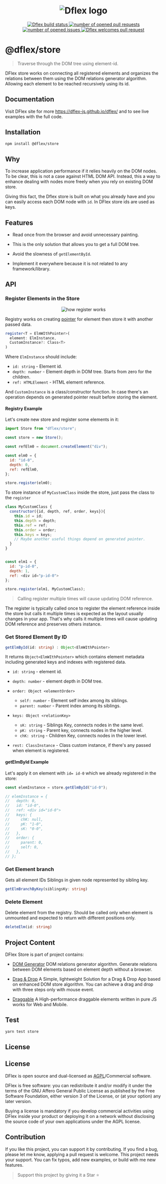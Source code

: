 <h1 align="center">
  <img
  src="https://raw.githubusercontent.com/dflex-js/dflex/master/dflex-full-size.png"
  alt="Dflex logo" />
</h1>

<p align="center">
  <a href="https://github.com/dflex-js/dflex">
    <img
    src="https://img.shields.io/github/workflow/status/dflex-js/dflex/Unit Test"
    alt="Dflex build status" />
  </a>
  <a href="https://github.com/dflex-js/dflex/pulls">
    <img
    src="https://img.shields.io/github/issues-pr/dflex-js/dflex"
    alt="number of opened pull requests"/>
  </a>
  <a href="https://github.com/dflex-js/dflex/issues">
  <img
    src="https://img.shields.io/github/issues/dflex-js/dflex"
    alt="number of opened issues"/>
  </a>
  <a href="https://github.com/dflex-js/dflex/pulls">
   <img
   src="https://img.shields.io/badge/PRs-welcome-brightgreen.svg"
   alt="Dflex welcomes pull request" />
  </a>
</p>

# @dflex/store

> Traverse through the DOM tree using element-id.

DFlex store works on connecting all registered elements and organizes the
relations between them using the DOM relations generator algorithm. Allowing
each element to be reached recursively using its id.

## Documentation

Visit DFlex site for more <https://dflex-js.github.io/dflex/> and to see live
examples with the full code.

## Installation

```bash
npm install @dflex/store
```

## Why

To increase application performance if it relies heavily on the DOM nodes. To be
clear, this is not a case against HTML DOM API. Instead, this a way to enhance
dealing with nodes more freely when you rely on existing DOM store.

Giving this fact, the Dflex store is built on what you already have and you can
easily access each DOM node with `id`. In DFlex store ids are used as keys.

## Features

- Read once from the browser and avoid unnecessary painting.

- This is the only solution that allows you to get a full DOM tree.

- Avoid the slowness of `getElementById`.

- Implement it everywhere because it is not related to any framework/library.

## API

### Register Elements in the Store

<!-- created with: https://excalidraw.com/ -->

<p align="center">
 <img
 src="https://raw.githubusercontent.com/dflex-js/dflex/master/packages/store/img/store-registry.png"
 alt="how register works"/>
</p>

Registry works on creating [pointer](../dom-gen/introduction#generate-element-pointer) for element then store it with another passed data.

```ts
register<T = ElmWIthPointer>(
  element: ElmInstance,
  CustomInstance?: Class<T>
)
```

Where `ElmInstance` should include:

- `id: string` - Element id.
- `depth: number` - Element depth in DOM tree. Starts from zero for the children.
- `ref: HTMLElement` - HTML element reference.

And `CustomInstance` is a class/constructor function. In case there's an operation
depends on generated pointer result before storing the element.

#### Registry Example

Let's create new store and register some elements in it:

```js
import Store from "dflex/store";

const store = new Store();

const refElm0 = document.createElement("div");

const elm0 = {
  id: "id-0",
  depth: 0,
  ref: refElm0,
};

store.register(elm0);
```

To store instance of `MyCustomClass` inside the store, just pass the class to the `register`

```js
class MyCustomClass {
  constructor({id, depth, ref, order, keys}){
    this.id = id;
    this.depth = depth;
    this.ref = ref;
    this.order = order;
    this.keys = keys;
    // Maybe another useful things depend on generated pointer.
  }
}


const elm1 = {
  id: "p-id-0",
  depth: 1,
  ref: <div id="p-id-0">
};

store.register(elm1, MyCustomClass);
```

> Calling register multiple times will cause updating DOM reference.

The register is typically called once to register the element reference inside
the store but calls it multiple times is expected as the layout usually changes
in your app. That's why calls it multiple times will cause updating DOM
reference and preserves others instance.

### Get Stored Element By ID

```ts
getElmById(id: string) : Object<ElmWIthPointer>
```

It returns `Object<ElmWIthPointer>` which contains element metadata including
generated keys and indexes with registered data.

- `id: string` - element id.

- `depth: number` - element depth in DOM tree.

- `order: Object <elementOrder>`

  - `self: number` - Element self index among its siblings.
  - `parent: number` - Parent index among its siblings.

- `keys: Object <relationKey>`

  - `sK: string` - Siblings Key, connects nodes in the same level.
  - `pK: string` - Parent key, connects nodes in the higher level.
  - `chK: string` - Children Key, connects nodes in the lower level.

- `rest: ClassInstance` - Class custom instance, if there's any passed when element is registered.

#### getElmById Example

Let's apply it on element with `id= id-0` which we already registered in the
store:

```js
const elemInstance = store.getElmById("id-0");

// elemInstance = {
//   depth: 0,
//   id: "id-0",
//   ref: <div id="id-0">
//   keys: {
//     chK: null,
//     pK: "1-0",
//     sK: "0-0",
//   },
//   order: {
//     parent: 0,
//     self: 0,
//   },
// };
```

### Get Element branch

Gets all element IDs Siblings in given node represented by sibling key.

```ts
getElmBranchByKey(siblingsKy: string)
```

### Delete Element

Delete element from the registry. Should be called only when element is unmounted and expected to return with different positions only.

```ts
deleteElm(id: string)
```

## Project Content

DFlex Store is part of project contains:

- [DOM Generator](https://github.com/dflex-js/dflex/tree/master/packages/dom-gen) DOM
  relations generator algorithm. Generate relations between DOM elements based
  on element depth without a browser.

- [Drag & Drop](https://github.com/dflex-js/dflex/tree/master/packages/dnd) A
  Simple, lightweight Solution for a Drag & Drop App based on enhanced DOM store
  algorithm. You can achieve a drag and drop with three steps only with mouse
  event.

- [Draggable](https://github.com/dflex-js/dflex/tree/master/packages/draggable) A High-performance draggable elements written in pure JS works for Web and Mobile.

## Test

```sh
yarn test store
```

## License

## License

DFlex is open source and dual-licensed as
[AGPL](https://github.com/dflex-js/dflex/tree/master/packages/store/LICENSE)/Commercial
software.

DFlex is free software: you can redistribute it and/or modify it under
the terms of the GNU Affero General Public License as published by the Free
Software Foundation, either version 3 of the License, or (at your option) any
later version.

Buying a license is mandatory if you develop commercial activities using
DFlex inside your product or deploying it on a network without disclosing the
source code of your own applications under the AGPL license.

## Contribution

If you like this project, you can support it by contributing. If you find a bug,
please let me know, applying a pull request is welcome. This project needs your
support. You can fix typos, add new examples, or build with me new features.

> Support this project by giving it a Star ⭐
